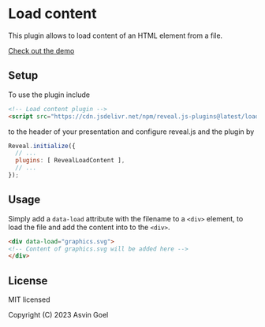 # Load content

This plugin allows to load content of an HTML element from a file.

[Check out the demo](https://rajgoel.github.io/reveal.js-demos/?topic=animate)

## Setup

To use the plugin include
```html
<!-- Load content plugin -->
<script src="https://cdn.jsdelivr.net/npm/reveal.js-plugins@latest/loadcontent/plugin.js"></script>
```
to the header of your presentation and configure reveal.js and the plugin by

```js
Reveal.initialize({
  // ...
  plugins: [ RevealLoadContent ],
  // ...
});
```

## Usage

Simply add a `data-load` attribute with the filename to a `<div>` element, to load the file and add the content into to the `<div>`.

```html
<div data-load="graphics.svg">
<!-- Content of graphics.svg will be added here -->
</div>
```

## License

MIT licensed

Copyright (C) 2023 Asvin Goel